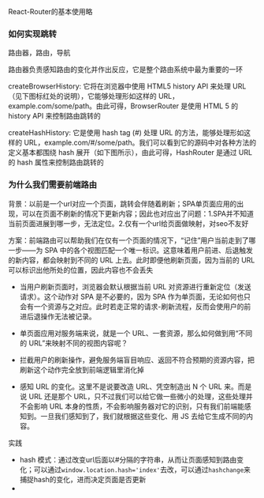 React-Router的基本使用略

### 如何实现跳转

路由器，路由，导航

路由器负责感知路由的变化并作出反应，它是整个路由系统中最为重要的一环

createBrowserHistory: 它将在浏览器中使用 HTML5 history API 来处理 URL（见下图标红处的说明），它能够处理形如这样的 URL，example.com/some/path。由此可得，BrowserRouter 是使用 HTML 5 的 history API 来控制路由跳转的

createHashHistory: 它是使用 hash tag (#) 处理 URL 的方法，能够处理形如这样的 URL，example.com/#/some/path。我们可以看到它的源码中对各种方法的定义基本都围绕 hash 展开（如下图所示），由此可得，HashRouter 是通过 URL 的 hash 属性来控制路由跳转的

### 为什么我们需要前端路由

背景：以前是一个url对应一个页面，跳转会伴随着刷新；SPA单页面应用的出现，可以在页面不刷新的情况下更新内容；因此也对应出了问题：1.SPA并不知道当前页面进展到哪一步，无法定位。2.仅有一个url给页面做映射，对seo不友好

方案：前端路由可以帮助我们在仅有一个页面的情况下，“记住”用户当前走到了哪一步——为 SPA 中的各个视图匹配一个唯一标识。这意味着用户前进、后退触发的新内容，都会映射到不同的 URL 上去。此时即便他刷新页面，因为当前的 URL 可以标识出他所处的位置，因此内容也不会丢失

- 当用户刷新页面时，浏览器会默认根据当前 URL 对资源进行重新定位（发送请求）。这个动作对 SPA 是不必要的，因为 SPA 作为单页面，无论如何也只会有一个资源与之对应。此时若走正常的请求-刷新流程，反而会使用户的前进后退操作无法被记录。
- 单页面应用对服务端来说，就是一个 URL、一套资源，那么如何做到用“不同的 URL”来映射不同的视图内容呢？

- 拦截用户的刷新操作，避免服务端盲目响应、返回不符合预期的资源内容，把刷新这个动作完全放到前端逻辑里消化掉
- 感知 URL 的变化。这里不是说要改造 URL、凭空制造出 N 个 URL 来。而是说 URL 还是那个 URL，只不过我们可以给它做一些微小的处理，这些处理并不会影响 URL 本身的性质，不会影响服务器对它的识别，只有我们前端能感知到。一旦我们感知到了，我们就根据这些变化、用 JS 去给它生成不同的内容。

实践
- hash 模式：通过改变url后面以#分隔的字符串，从而让页面感知到路由变化；可以通过`window.location.hash='index'`去改，可以通过`hashchange`来捕捉hash的变化，进而决定页面是否更新
- 
